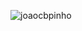 <p><img align="left" src="https://github-readme-stats.vercel.app/api/top-langs?username=JOKAsLAB&show_icons=true&locale=en&layout=compact" alt="joaocbpinho" /></p>
